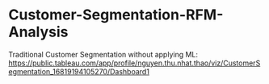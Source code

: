 # Customer-Segmentation-RFM-Analysis

Traditional Customer Segmentation without applying ML: https://public.tableau.com/app/profile/nguyen.thu.nhat.thao/viz/CustomerSegmentation_16819194105270/Dashboard1
